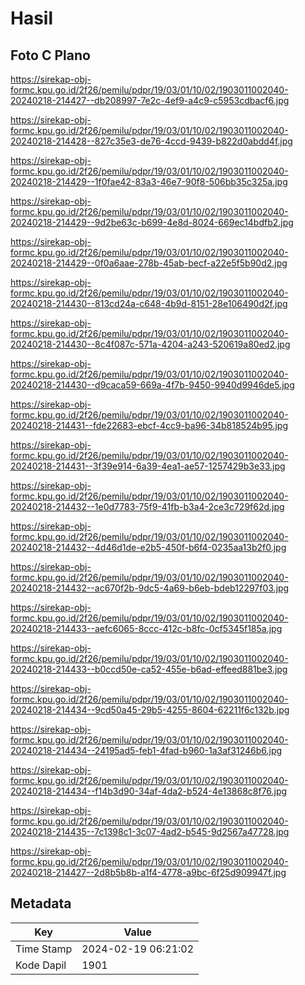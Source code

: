 # Hasil

## Foto C Plano

https://sirekap-obj-formc.kpu.go.id/2f26/pemilu/pdpr/19/03/01/10/02/1903011002040-20240218-214427--db208997-7e2c-4ef9-a4c9-c5953cdbacf6.jpg

https://sirekap-obj-formc.kpu.go.id/2f26/pemilu/pdpr/19/03/01/10/02/1903011002040-20240218-214428--827c35e3-de76-4ccd-9439-b822d0abdd4f.jpg

https://sirekap-obj-formc.kpu.go.id/2f26/pemilu/pdpr/19/03/01/10/02/1903011002040-20240218-214429--1f0fae42-83a3-46e7-90f8-506bb35c325a.jpg

https://sirekap-obj-formc.kpu.go.id/2f26/pemilu/pdpr/19/03/01/10/02/1903011002040-20240218-214429--9d2be63c-b699-4e8d-8024-669ec14bdfb2.jpg

https://sirekap-obj-formc.kpu.go.id/2f26/pemilu/pdpr/19/03/01/10/02/1903011002040-20240218-214429--0f0a6aae-278b-45ab-becf-a22e5f5b90d2.jpg

https://sirekap-obj-formc.kpu.go.id/2f26/pemilu/pdpr/19/03/01/10/02/1903011002040-20240218-214430--813cd24a-c648-4b9d-8151-28e106490d2f.jpg

https://sirekap-obj-formc.kpu.go.id/2f26/pemilu/pdpr/19/03/01/10/02/1903011002040-20240218-214430--8c4f087c-571a-4204-a243-520619a80ed2.jpg

https://sirekap-obj-formc.kpu.go.id/2f26/pemilu/pdpr/19/03/01/10/02/1903011002040-20240218-214430--d9caca59-669a-4f7b-9450-9940d9946de5.jpg

https://sirekap-obj-formc.kpu.go.id/2f26/pemilu/pdpr/19/03/01/10/02/1903011002040-20240218-214431--fde22683-ebcf-4cc9-ba96-34b818524b95.jpg

https://sirekap-obj-formc.kpu.go.id/2f26/pemilu/pdpr/19/03/01/10/02/1903011002040-20240218-214431--3f39e914-6a39-4ea1-ae57-1257429b3e33.jpg

https://sirekap-obj-formc.kpu.go.id/2f26/pemilu/pdpr/19/03/01/10/02/1903011002040-20240218-214432--1e0d7783-75f9-41fb-b3a4-2ce3c729f62d.jpg

https://sirekap-obj-formc.kpu.go.id/2f26/pemilu/pdpr/19/03/01/10/02/1903011002040-20240218-214432--4d46d1de-e2b5-450f-b6f4-0235aa13b2f0.jpg

https://sirekap-obj-formc.kpu.go.id/2f26/pemilu/pdpr/19/03/01/10/02/1903011002040-20240218-214432--ac670f2b-9dc5-4a69-b6eb-bdeb12297f03.jpg

https://sirekap-obj-formc.kpu.go.id/2f26/pemilu/pdpr/19/03/01/10/02/1903011002040-20240218-214433--aefc6065-8ccc-412c-b8fc-0cf5345f185a.jpg

https://sirekap-obj-formc.kpu.go.id/2f26/pemilu/pdpr/19/03/01/10/02/1903011002040-20240218-214433--b0ccd50e-ca52-455e-b6ad-effeed881be3.jpg

https://sirekap-obj-formc.kpu.go.id/2f26/pemilu/pdpr/19/03/01/10/02/1903011002040-20240218-214434--9cd50a45-29b5-4255-8604-62211f6c132b.jpg

https://sirekap-obj-formc.kpu.go.id/2f26/pemilu/pdpr/19/03/01/10/02/1903011002040-20240218-214434--24195ad5-feb1-4fad-b960-1a3af31246b6.jpg

https://sirekap-obj-formc.kpu.go.id/2f26/pemilu/pdpr/19/03/01/10/02/1903011002040-20240218-214434--f14b3d90-34af-4da2-b524-4e13868c8f76.jpg

https://sirekap-obj-formc.kpu.go.id/2f26/pemilu/pdpr/19/03/01/10/02/1903011002040-20240218-214435--7c1398c1-3c07-4ad2-b545-9d2567a47728.jpg

https://sirekap-obj-formc.kpu.go.id/2f26/pemilu/pdpr/19/03/01/10/02/1903011002040-20240218-214427--2d8b5b8b-a1f4-4778-a9bc-6f25d909947f.jpg


## Metadata

| Key        | Value               |
| ---------- | ------------------- |
| Time Stamp | 2024-02-19 06:21:02 |
| Kode Dapil | 1901                |



